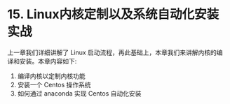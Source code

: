 # 15. Linux内核定制以及系统自动化安装实战
上一章我们详细讲解了 Linux 启动流程，再此基础上，本章我们来讲解内核的编译和安装。本章内容如下:
1. 编译内核以定制内核功能
2. 安装一个 Centos 操作系统
3. 如何通过 anaconda 实现 Centos 自动化安装
